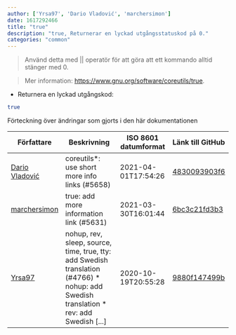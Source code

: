 ```yaml
---
author: ['Yrsa97', 'Dario Vladović', 'marchersimon']
date: 1617292466
title: "true"
description: "true, Returnerar en lyckad utgångsstatuskod på 0."
categories: "common"
---
```

> Använd detta med || operatör för att göra att ett kommando alltid stänger med 0.

> Mer information: <https://www.gnu.org/software/coreutils/true>.

- Returnera en lyckad utgångskod:

```bash
true
```
Förteckning över ändringar som gjorts i den här dokumentationen


Författare | Beskrivning | ISO 8601 datumformat | Länk till GitHub
------|-----|-----|-----
[Dario Vladović](mailto:d.vladimyr@gmail.com) | coreutils*: use short more info links (#5658) | 2021-04-01T17:54:26 | [4830093903f6](https://github.com/tldr-pages/tldr/commit/4830093903f66ccf3ebbc2ecf477286e45edac59)
[marchersimon](mailto:50295997+marchersimon@users.noreply.github.com) | true: add more information link (#5631) | 2021-03-30T16:01:44 | [6bc3c21fd3b3](https://github.com/tldr-pages/tldr/commit/6bc3c21fd3b38f871803440d7a74913617dffe8c)
[Yrsa97](mailto:73066391+Yrsa97@users.noreply.github.com) | nohup, rev, sleep, source, time, true, tty: add Swedish translation (#4766) * nohup: add Swedish translation * rev: add Swedish [...] | 2020-10-19T20:55:28 | [9880f147499b](https://github.com/tldr-pages/tldr/commit/9880f147499b23feed94cac893f239f52390cd58)

